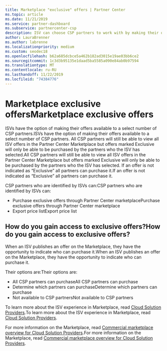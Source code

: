 ```yaml
---
title: Marketplace "exclusive" offers | Partner Center
ms.topic: article
ms.date: 11/21/2019
ms.service: partner-dashboard
ms.subservice: partnercenter-csp
description: ISV can choose CSP partners to work with by making their offers exclusive.
author: LauraBrenner
ms.author: labrenne
ms.localizationpriority: medium
ms.custom: seodec18
ms.openlocfilehash: b62a685dcbce5a462b182ad3015e19ae03bb6ce2
ms.sourcegitcommit: 1c3d3b95135e1daad5ba5585a090e84ab0b97594
ms.translationtype: MT
ms.contentlocale: ru-RU
ms.lasthandoff: 11/22/2019
ms.locfileid: "74384776"
---
```

# <a name="marketplace-exclusive-offers"></a><span data-ttu-id="8a26d-103">Marketplace exclusive offers</span><span class="sxs-lookup"><span data-stu-id="8a26d-103">Marketplace exclusive offers</span></span>

<span data-ttu-id="8a26d-104">ISVs have the option of making their offers available to a select number of CSP partners.</span><span class="sxs-lookup"><span data-stu-id="8a26d-104">ISVs have the option of making their offers available to a select number of CSP partners.</span></span> <span data-ttu-id="8a26d-105">All CSP partners will still be able to view all ISV offers in the Partner Center Marketplace but offers marked Exclusive will only be able to be purchased by the partners who the ISV has selected.</span><span class="sxs-lookup"><span data-stu-id="8a26d-105">All CSP partners will still be able to view all ISV offers in the Partner Center Marketplace but offers marked Exclusive will only be able to be purchased by the partners who the ISV has selected.</span></span> <span data-ttu-id="8a26d-106">If an offer is not indicated as “Exclusive” all partners can purchase it.</span><span class="sxs-lookup"><span data-stu-id="8a26d-106">If an offer is not indicated as “Exclusive” all partners can purchase it.</span></span>

<span data-ttu-id="8a26d-107">CSP partners who are identified by ISVs can:</span><span class="sxs-lookup"><span data-stu-id="8a26d-107">CSP partners who are identified by ISVs can:</span></span>

- <span data-ttu-id="8a26d-108">Purchase exclusive offers through Partner Center marketplace</span><span class="sxs-lookup"><span data-stu-id="8a26d-108">Purchase exclusive offers through Partner Center marketplace</span></span>
- <span data-ttu-id="8a26d-109">Export price list</span><span class="sxs-lookup"><span data-stu-id="8a26d-109">Export price list</span></span>

## <a name="how-do-you-gain-access-to-exclusive-offers"></a><span data-ttu-id="8a26d-110">How do you gain access to exclusive offers?</span><span class="sxs-lookup"><span data-stu-id="8a26d-110">How do you gain access to exclusive offers?</span></span>

<span data-ttu-id="8a26d-111">When an ISV publishes an offer on the Marketplace, they have the opportunity to indicate who can purchase it.</span><span class="sxs-lookup"><span data-stu-id="8a26d-111">When an ISV publishes an offer on the Marketplace, they have the opportunity to indicate who can purchase it.</span></span> 

<span data-ttu-id="8a26d-112">Their options are:</span><span class="sxs-lookup"><span data-stu-id="8a26d-112">Their options are:</span></span>

- <span data-ttu-id="8a26d-113">All CSP partners can purchase</span><span class="sxs-lookup"><span data-stu-id="8a26d-113">All CSP partners can purchase</span></span>
- <span data-ttu-id="8a26d-114">Determine which partners can purchase</span><span class="sxs-lookup"><span data-stu-id="8a26d-114">Determine which partners can purchase</span></span>
- <span data-ttu-id="8a26d-115">Not available to CSP partners</span><span class="sxs-lookup"><span data-stu-id="8a26d-115">Not available to CSP partners</span></span>

<span data-ttu-id="8a26d-116">To learn more about the ISV experience in Marketplace, read [Cloud Solution Providers](https://docs.microsoft.com/azure/marketplace/cloud-solution-providers).</span><span class="sxs-lookup"><span data-stu-id="8a26d-116">To learn more about the ISV experience in Marketplace, read [Cloud Solution Providers](https://docs.microsoft.com/azure/marketplace/cloud-solution-providers).</span></span>

<span data-ttu-id="8a26d-117">For more information on the Marketplace, read [Commercial marketplace overview for Cloud Solution Providers](https://docs.microsoft.partner-center/commercial-marketplace-overview.md).</span><span class="sxs-lookup"><span data-stu-id="8a26d-117">For more information on the Marketplace, read [Commercial marketplace overview for Cloud Solution Providers](https://docs.microsoft.partner-center/commercial-marketplace-overview.md).</span></span>